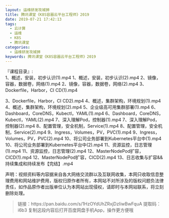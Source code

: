```yaml
---
layout: 运维研发攻城狮
title: 腾讯课堂《K8S容器云平台工程师》2019
date: 2019-07-21 17:42:13
tags:
  - 云计算
  - 运维
  - K8S
  - 腾讯课堂
categories:
  - 运维研发攻城狮
keywords: 腾讯课堂《K8S容器云平台工程师》2019
---
```


『课程目录』:   
1、概述，安装，初步认识(1).mp4
1、概述，安装，初步认识(2).mp4
2、镜像，容器，数据卷，网络(1).mp4
2、镜像，容器，数据卷，网络(2).mp4
3、Dockerfile，Harbor，CI CD(1).mp4
<!-- more -->  
3、Dockerfile，Harbor，CI CD2).mp4
4、概述，集群架构，环境规划(1).mp4
4、概述，集群架构，环境规划(2).mp4
5、企业级高可用集群部署(1).mp4
6、Dashboard，CoreDNS，Kubectl，YAML(1).mp4
6、Dashboard，CoreDNS，Kubectl，YAML(2).mp4
7、深入理解Pod，控制器(1).mp4
7、深入理解Pod，控制器(2).mp4
8、配置管理，安全机制，Service(1).mp4
8、配置管理，安全机制，Service(2).mp4
9、Ingress，Volumes，PV，PVC(1).mp4
9、Ingress，Volumes，PV，PVC(2).mp4
10、将公司业务部署到Kubernetes平台中(1).mp4
10、将公司业务部署到Kubernetes平台中(2).mp4
11、资源监控，日志管理(1).mp4
11、资源监控，日志管理(2).mp4
12、MasterNodePod扩容，CICD(1).mp4
12、MasterNodePod扩容，CICD(2).mp4
13、日志收集与扩容&&持续集成和持续发布【完结】.mp4

<div class="post-copyright">
    <div class="post-copyright__author">
      <span class="post-copyright-meta">声明：视频资料等内容据来自各大网络交流群以及互联网收集，本网只收取信息整理费用和网站维护费用，版权归原作者所有，本网站不对所涉及的版权问题负法律责任，如作品原作者出版单位认为本网站出现侵权，请即时与本网站联系，将立刻删除处理。 </span>
    </div>
</div>

<blockquote class="blockquote-center">
链接：https://pan.baidu.com/s/1HzOYdUhZRxjDzIiwBwFquA 
提取码：i6b3 
复制这段内容后打开百度网盘手机App，操作更方便哦
</blockquote>


